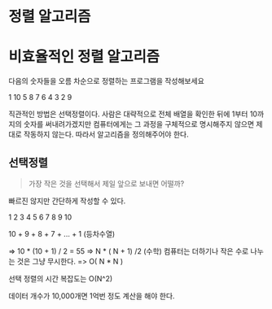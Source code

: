 # 정렬 알고리즘



# 비효율적인 정렬 알고리즘

다음의 숫자들을 오름 차순으로 정렬하는 프로그램을 작성해보세요

1 10 5 8 7 6 4 3 2 9

직관적인 방법은 선택정렬이다.
사람은 대략적으로 전체 배열을 확인한 뒤에 1부터 10까지의 숫자를 써내려가겠지만
컴퓨터에게는 그 과정을 구체적으로 명시해주지 않으면 제대로 작동하지 않는다.
따라서 알고리즘을 정의해주어야 한다. 

## 선택정렬

> 가장 작은 것을 선택해서 제일 앞으로 보내면 어떨까?

빠르진 않지만 간단하게 작성할 수 있다.

 1 2 3 4 5 6 7 8 9 10

 10 + 9 + 8 + 7 + ... + 1 (등차수열)

=> 10 * (10 + 1) / 2 = 55
=> N * ( N + 1) /2 (수학) 
컴퓨터는 더하기나 작은 수로 나누는 것은 그냥 무시한다.
=> O( N * N )

선택 정렬의 시간 복잡도는 O(N^2)

데이터 개수가 10,000개면 1억번 정도 계산을 해야 한다.

